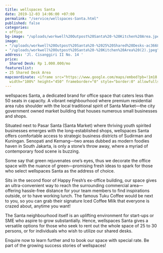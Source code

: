 ```yaml
---
title: wellspaces Santa
date: 2019-12-03 14:06:00 +07:00
permalink: "/service/wellspaces-Santa.html"
published: false
categories:
- office
bg-image: "/uploads/workwell%20Outpost%20Santa%20-%20Kitchen%20Area.jpeg"
image:
- "/uploads/workwell%20Outpost%20Santa%20-%2025%20Shared%20Desks-ac3668.jpeg"
- "/uploads/workwell%20Outpost%20Santa%20-%20Kitchen%20Area%20(2).jpeg"
address: 'Jl. Cisanggiri II No. 14 '
price:
  Shared Desk: Rp 1.000.000/mo
featureslist:
- 25 Shared Desk Area
mapcoordinate: <iframe src="https://www.google.com/maps/embed?pb=!1m18!1m12!1m3!1d3966.178042714548!2d106.81054095008983!3d-6.240250562820628!2m3!1f0!2f0!3f0!3m2!1i1024!2i768!4f13.1!3m3!1m2!1s0x2e69f160da132cb5%3A0x697c994aef251890!2sJl.+Cisanggiri+II+No.14%2C+Petogogan%2C+Kby.+Baru%2C+Kota+Jakarta+Selatan%2C+Daerah+Khusus+Ibukota+Jakarta+12170!5e0!3m2!1sen!2sid!4v1526527296375"
  width="100%" height="450" frameborder="0" style="border:0" allowfullscreen></iframe>
---
```


wellspaces Santa, a dedicated brand for office space that caters less than 50 seats in capacity. A vibrant neighbourhood where premium residential area rubs shoulder with the local traditional spirit of Santa Market—the city government owned market building that houses numerous small businesses and shops.

Situated next to Pasar Santa (Santa Market) where thriving youth spirited businesses emerges with the long-established shops, wellspaces Santa offers comfortable access to strategic business districts of Sudirman and Kuningan. Senopati and Kemang—two areas dubbed as modern foodies haven in South Jakarta, is only a stone’s throw away, where a myriad of contemporary food scene is buzzing.

Some say that green rejuvenates one’s eyes, thus we decorate the office space with the nuance of green—promising fresh ideas to spark for those who select wellspaces Santa as the address of choice.

Sits in the second floor of Happy Fresh’s ex-office building, our space gives an ultra-convenient way to reach the surrounding commercial area—offering hassle-free distance for your team members to find inspirations outside, or to have working lunch. The famous Tuku Coffee would be next to you, so you can grab their signature Iced Coffee Milk that everyone is crazed about, anytime you want!

The Santa neighbourhood itself is an uplifting environment for start-ups or SME who aspire to grow substantially. Hence, wellspaces Santa gives a versatile options for those who seek to rent out the whole space of 25 to 30 persons, or for individuals who wish to utilize our shared desks.

Enquire now to learn further and to book our space with special rate. Be part of the growing success stories of wellspaces!

